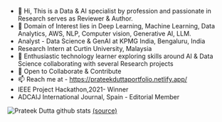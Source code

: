 - 👋 Hi, This is a Data & AI specialist by profession and passionate in Research serves as Reviewer & Author.
- 👀 Domain of Interest lies in Deep Learning, Machine Learning, Data Analytics, AWS, NLP, Computer vision, Generative AI, LLM.
- Analyst - Data Science & GenAI at KPMG India, Bengaluru, India
- Research Intern at Curtin University, Malaysia
- 🌱 Enthusiastic technology learner exploring skills around AI & Data Science collaborating with several Research projects
- 💞️ Open to Collaborate & Contribute
- 📫 Reach me at - https://prateekduttaportfolio.netlify.app/
- IEEE Project Hackathon,2021- Winner
- ADCAIJ International Journal, Spain - Editorial Member

![Prateek Dutta github stats](https://github-readme-stats.vercel.app/api?username=PrateekDutta2001&show_icons=true)
 [(source)](https://github.com/anuraghazra/github-readme-stats)

<!---
PrateekDutta2001/PrateekDutta2001 is a ✨ special ✨ repository because its `README.md` (this file) appears on your GitHub profile.
You can click the Preview link to take a look at your changes.
--->
